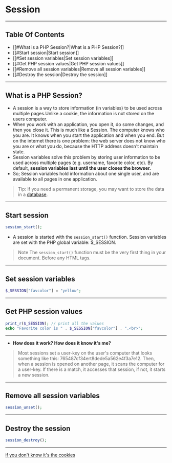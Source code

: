 # Session
---
## Table Of Contents
- [[#What is a PHP Session?|What is a PHP Session?]]
- [[#Start session|Start session]]
- [[#Set session variables|Set session variables]]
- [[#Get PHP session values|Get PHP session values]]
- [[#Remove all session variables|Remove all session variables]]
- [[#Destroy the session|Destroy the session]]

---
## What is a PHP Session?
- A session is a way to store information (in variables) to be used across multiple pages.Unlike a cookie, the information is not stored on the users computer.
- When you work with an application, you open it, do some changes, and then you close it. This is much like a Session. The computer knows who you are. It knows when you start the application and when you end. But on the internet there is one problem: the web server does not know who you are or what you do, because the HTTP address doesn't maintain state.
- Session variables solve this problem by storing user information to be used across multiple pages (e.g. username, favorite color, etc). By default, **session variables last until the user closes the browser.**
- So; Session variables hold information about one single user, and are available to all pages in one application.

> Tip: If you need a permanent storage, you may want to store the data in a [database](https://www.w3schools.com/php/php_mysql_intro.asp).

---
## Start session
```php
session_start();  
```

- A session is started with the `session_start()` function.  Session variables are set with the PHP global variable: $_SESSION.

> Note The `session_start()` function must be the very first thing in your document. Before any HTML tags.


---
## Set session variables 
```php
$_SESSION["favcolor"] = "yellow";
```
---
## Get PHP session values  
```php
print_r($_SESSION); // print all the values 
echo "Favorite color is " . $_SESSION["favcolor"] . ".<br>";
```
---
- **How does it work? How does it know it's me?**  

> Most sessions set a user-key on the user's computer that looks something like this: 765487cf34ert8dede5a562e4f3a7e12. Then, when a session is opened on another page, it scans the computer for a user-key. If there is a match, it accesses that session, if not, it starts a new session.

---
## Remove all session variables 
```php
session_unset();
```
---
## Destroy the session 
```php
session_destroy();
```
---
[if you don't know it's the cookies](cookies🍪.md)